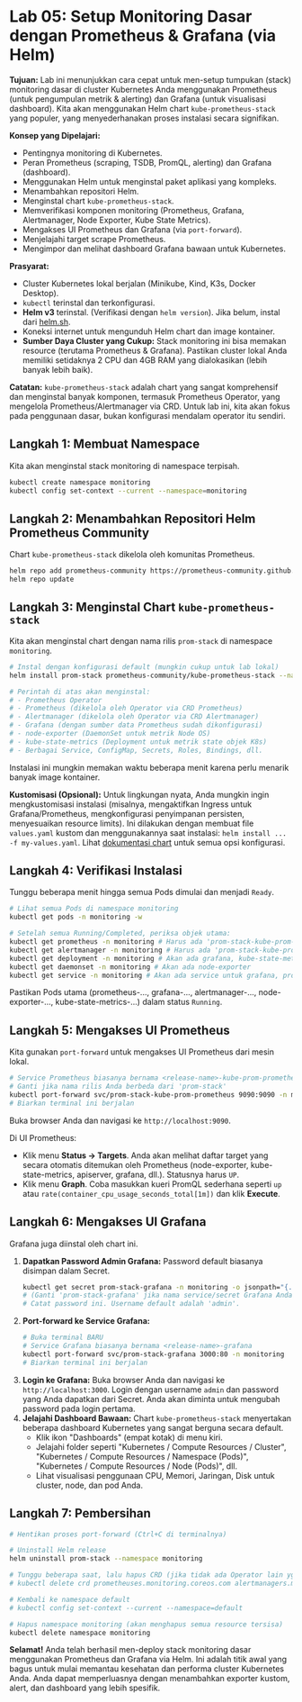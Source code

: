 # Lab 05: Setup Monitoring Dasar dengan Prometheus & Grafana (via Helm)

**Tujuan:** Lab ini menunjukkan cara cepat untuk men-setup tumpukan (stack) monitoring dasar di cluster Kubernetes Anda menggunakan Prometheus (untuk pengumpulan metrik & alerting) dan Grafana (untuk visualisasi dashboard). Kita akan menggunakan Helm chart `kube-prometheus-stack` yang populer, yang menyederhanakan proses instalasi secara signifikan.

**Konsep yang Dipelajari:**

*   Pentingnya monitoring di Kubernetes.
*   Peran Prometheus (scraping, TSDB, PromQL, alerting) dan Grafana (dashboard).
*   Menggunakan Helm untuk menginstal paket aplikasi yang kompleks.
*   Menambahkan repositori Helm.
*   Menginstal chart `kube-prometheus-stack`.
*   Memverifikasi komponen monitoring (Prometheus, Grafana, Alertmanager, Node Exporter, Kube State Metrics).
*   Mengakses UI Prometheus dan Grafana (via `port-forward`).
*   Menjelajahi target scrape Prometheus.
*   Mengimpor dan melihat dashboard Grafana bawaan untuk Kubernetes.

**Prasyarat:**

*   Cluster Kubernetes lokal berjalan (Minikube, Kind, K3s, Docker Desktop).
*   `kubectl` terinstal dan terkonfigurasi.
*   **Helm v3** terinstal. (Verifikasi dengan `helm version`). Jika belum, instal dari [helm.sh](https://helm.sh/docs/intro/install/).
*   Koneksi internet untuk mengunduh Helm chart dan image kontainer.
*   **Sumber Daya Cluster yang Cukup:** Stack monitoring ini bisa memakan resource (terutama Prometheus & Grafana). Pastikan cluster lokal Anda memiliki setidaknya 2 CPU dan 4GB RAM yang dialokasikan (lebih banyak lebih baik).

**Catatan:** `kube-prometheus-stack` adalah chart yang sangat komprehensif dan menginstal banyak komponen, termasuk Prometheus Operator, yang mengelola Prometheus/Alertmanager via CRD. Untuk lab ini, kita akan fokus pada penggunaan dasar, bukan konfigurasi mendalam operator itu sendiri.

## Langkah 1: Membuat Namespace

Kita akan menginstal stack monitoring di namespace terpisah.

```bash
kubectl create namespace monitoring
kubectl config set-context --current --namespace=monitoring
```

## Langkah 2: Menambahkan Repositori Helm Prometheus Community

Chart `kube-prometheus-stack` dikelola oleh komunitas Prometheus.

```bash
helm repo add prometheus-community https://prometheus-community.github.io/helm-charts
helm repo update
```

## Langkah 3: Menginstal Chart `kube-prometheus-stack`

Kita akan menginstal chart dengan nama rilis `prom-stack` di namespace `monitoring`.

```bash
# Instal dengan konfigurasi default (mungkin cukup untuk lab lokal)
helm install prom-stack prometheus-community/kube-prometheus-stack --namespace monitoring

# Perintah di atas akan menginstal:
# - Prometheus Operator
# - Prometheus (dikelola oleh Operator via CRD Prometheus)
# - Alertmanager (dikelola oleh Operator via CRD Alertmanager)
# - Grafana (dengan sumber data Prometheus sudah dikonfigurasi)
# - node-exporter (DaemonSet untuk metrik Node OS)
# - kube-state-metrics (Deployment untuk metrik state objek K8s)
# - Berbagai Service, ConfigMap, Secrets, Roles, Bindings, dll.
```

Instalasi ini mungkin memakan waktu beberapa menit karena perlu menarik banyak image kontainer.

**Kustomisasi (Opsional):** Untuk lingkungan nyata, Anda mungkin ingin mengkustomisasi instalasi (misalnya, mengaktifkan Ingress untuk Grafana/Prometheus, mengkonfigurasi penyimpanan persisten, menyesuaikan resource limits). Ini dilakukan dengan membuat file `values.yaml` kustom dan menggunakannya saat instalasi: `helm install ... -f my-values.yaml`. Lihat [dokumentasi chart](https://github.com/prometheus-community/helm-charts/tree/main/charts/kube-prometheus-stack) untuk semua opsi konfigurasi.

## Langkah 4: Verifikasi Instalasi

Tunggu beberapa menit hingga semua Pods dimulai dan menjadi `Ready`.

```bash
# Lihat semua Pods di namespace monitoring
kubectl get pods -n monitoring -w

# Setelah semua Running/Completed, periksa objek utama:
kubectl get prometheus -n monitoring # Harus ada 'prom-stack-kube-prom-prometheus'
kubectl get alertmanager -n monitoring # Harus ada 'prom-stack-kube-prom-alertmanager'
kubectl get deployment -n monitoring # Akan ada grafana, kube-state-metrics, operator
kubectl get daemonset -n monitoring # Akan ada node-exporter
kubectl get service -n monitoring # Akan ada service untuk grafana, prometheus, alertmanager, dll.
```
Pastikan Pods utama (prometheus-..., grafana-..., alertmanager-..., node-exporter-..., kube-state-metrics-...) dalam status `Running`.

## Langkah 5: Mengakses UI Prometheus

Kita gunakan `port-forward` untuk mengakses UI Prometheus dari mesin lokal.

```bash
# Service Prometheus biasanya bernama <release-name>-kube-prom-prometheus
# Ganti jika nama rilis Anda berbeda dari 'prom-stack'
kubectl port-forward svc/prom-stack-kube-prom-prometheus 9090:9090 -n monitoring
# Biarkan terminal ini berjalan
```

Buka browser Anda dan navigasi ke `http://localhost:9090`.

Di UI Prometheus:
*   Klik menu **Status -> Targets**. Anda akan melihat daftar target yang secara otomatis ditemukan oleh Prometheus (node-exporter, kube-state-metrics, apiserver, grafana, dll.). Statusnya harus `UP`.
*   Klik menu **Graph**. Coba masukkan kueri PromQL sederhana seperti `up` atau `rate(container_cpu_usage_seconds_total[1m])` dan klik **Execute**.

## Langkah 6: Mengakses UI Grafana

Grafana juga diinstal oleh chart ini.

1.  **Dapatkan Password Admin Grafana:** Password default biasanya disimpan dalam Secret.
    ```bash
    kubectl get secret prom-stack-grafana -n monitoring -o jsonpath="{.data.admin-password}" | base64 --decode ; echo
    # (Ganti 'prom-stack-grafana' jika nama service/secret Grafana Anda berbeda)
    # Catat password ini. Username default adalah 'admin'.
    ```
2.  **Port-forward ke Service Grafana:**
    ```bash
    # Buka terminal BARU
    # Service Grafana biasanya bernama <release-name>-grafana
    kubectl port-forward svc/prom-stack-grafana 3000:80 -n monitoring
    # Biarkan terminal ini berjalan
    ```
3.  **Login ke Grafana:** Buka browser Anda dan navigasi ke `http://localhost:3000`. Login dengan username `admin` dan password yang Anda dapatkan dari Secret. Anda akan diminta untuk mengubah password pada login pertama.
4.  **Jelajahi Dashboard Bawaan:** Chart `kube-prometheus-stack` menyertakan beberapa dashboard Kubernetes yang sangat berguna secara default.
    *   Klik ikon "Dashboards" (empat kotak) di menu kiri.
    *   Jelajahi folder seperti "Kubernetes / Compute Resources / Cluster", "Kubernetes / Compute Resources / Namespace (Pods)", "Kubernetes / Compute Resources / Node (Pods)", dll.
    *   Lihat visualisasi penggunaan CPU, Memori, Jaringan, Disk untuk cluster, node, dan pod Anda.

## Langkah 7: Pembersihan

```bash
# Hentikan proses port-forward (Ctrl+C di terminalnya)

# Uninstall Helm release
helm uninstall prom-stack --namespace monitoring

# Tunggu beberapa saat, lalu hapus CRD (jika tidak ada Operator lain yg pakai)
# kubectl delete crd prometheuses.monitoring.coreos.com alertmanagers.monitoring.coreos.com ... (lihat dokumentasi chart untuk daftar CRD)

# Kembali ke namespace default
# kubectl config set-context --current --namespace=default

# Hapus namespace monitoring (akan menghapus semua resource tersisa)
kubectl delete namespace monitoring
```

**Selamat!** Anda telah berhasil men-deploy stack monitoring dasar menggunakan Prometheus dan Grafana via Helm. Ini adalah titik awal yang bagus untuk mulai memantau kesehatan dan performa cluster Kubernetes Anda. Anda dapat memperluasnya dengan menambahkan exporter kustom, alert, dan dashboard yang lebih spesifik.
